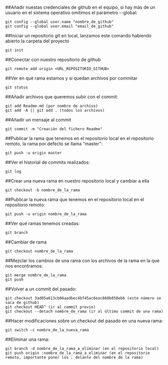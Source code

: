 ##Añadir nuestas credenciales de github en el equipo, si hay más de un usuario en el sistema operativo omitimos el parámetro --global:

```git
git config --global user.name "nombre_de_github"
git config --global user.email "email_de_github"
```
##Iniciar un repositorio git en local, lanzamos este comando habiendo abierto la carpeta del proyecto
```git
git init
```
##Conectar con nuestro repositorio de github
```git
git remote add origin <URL_REPOSITORIO_GITHUB>
```
##Ver en qué rama estamos y si quedan archivos por commitar
```git
git status
```
##Añadir archivos que queremos subir con el commit:
```git
git add Readme.md (por nombre de archivo) 
git add -A || git add . (todos los archivos)
```
##Añadir un mensaje al commit
```git
git commit -m "Creación del fichero Readme"
```
##Publicar la rama que tenemos en el repositorio local en el repositorio remoto, la rama por defecto se llama "master":
```git
git push -u origin master
```
##Ver el historial de commits realizados:
```git
git log 
```
##Crear una nueva rama en nuestro repositorio local y cambiar a ella
```git
git checkout -b nombre_de_la_rama
```
##Publicar la nueva rama que tenemos en el repositorio local en el repositorio remoto:
```git
git push -u origin nombre_de_la_rama 
```
##Ver qué ramas tenemos creadas:
```git
git branch
```
##Cambiar de rama
```git
git checkout nombre_de_la_rama
```
##Mezclar los cambios de una rama con los archivos de la rama en la que nos encontramos:
```git
git merge nombre_de_la_rama
git push
```
##Volver a un commit del pasado:
```git
git checkout 3ad05a613cb06aadbec4bf45ac6eac868b858ebb (este número se saca de github)
git checkout HEAD^ (ir al commit previo)
git checkout --detach nombre_de_rama (ir al último commit de una rama)
```
##Hacer modificaciones sobre un checkout del pasado en una nueva rama:
```git
git switch -c nombre_de_la_nueva_rama
```
##Eliminar una rama:
```git
git branch -d nombre_de_la_rama_a_eliminar (en el repositorio local)
git push origin :nombre_de_la_rama_a_eliminar (en el repositorio remoto, importante poner los : delante del nombre de la rama)
```
